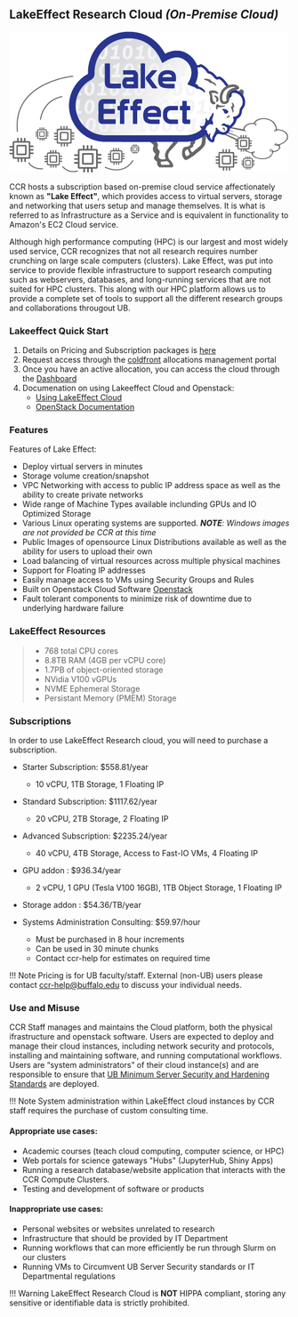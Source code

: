 ## LakeEffect Research Cloud _(On-Premise Cloud)_


![](../images/cloud/LakeEffectLogo_2.jpg)

CCR hosts a subscription based on-premise cloud service affectionately known as **"Lake Effect"**, which provides access to virtual servers, storage and networking that users setup and manage themselves. It is what is referred to as Infrastructure as a Service and is equivalent in functionality to Amazon's EC2 Cloud service.

Although high performance computing (HPC) is our largest and most widely used service, CCR recognizes that not all research requires number crunching on large scale computers (clusters). Lake Effect, was put into service to provide flexible infrastructure to support research computing such as webservers, databases, and long-running services that are not suited for HPC clusters. This along with our HPC platform allows us to provide a complete set of tools to support all the different research groups and collaborations througout UB.


### Lakeeffect Quick Start

1. Details on Pricing and Subscription packages is [here](#subscriptions)
2. Request access through the [coldfront](../portals/coldfront.md) allocations management portal
3. Once you have an active allocation, you can access the cloud through the [Dashboard](https://dashboard.cloud.ccr.buffalo.edu)
4. Documenation on using Lakeeffect Cloud and Openstack:
	* [Using LakeEffect Cloud](./using.md)
	* [OpenStack Documentation](https://docs.openstack.org/)

### Features

Features of Lake Effect:

* Deploy virtual servers in minutes
* Storage volume creation/snapshot
* VPC Networking with access to public IP address space as well as the ability to create private networks
* Wide range of Machine Types available inclunding GPUs and IO Optimized Storage
* Various Linux operating systems are supported.  _**NOTE**: Windows images are not provided be CCR at this time_
* Public Images of opensource Linux Distributions available as well as the ability for users to upload their own
* Load balancing of virtual resources across multiple physical machines
* Support for Floating IP addresses
* Easily manage access to VMs using Security Groups and Rules
* Built on Openstack Cloud Software [Openstack](https://www.openstack.org/) 
* Fault tolerant components to minimize risk of downtime due to underlying hardware failure


### LakeEffect Resources
> * 768 total CPU cores
> * 8.8TB RAM (4GB per vCPU core)
> * 1.7PB of object-oriented storage
> * NVidia V100 vGPUs
> * NVME Ephemeral Storage 
> * Persistant Memory (PMEM) Storage 


### Subscriptions

In order to use LakeEffect Research cloud, you will need to purchase a subscription. 

* Starter Subscription: $558.81/year  
    * 10 vCPU, 1TB Storage, 1 Floating IP  
* Standard Subscription: $1117.62/year  
    * 20 vCPU, 2TB Storage, 2 Floating IP  
* Advanced Subscription: $2235.24/year  
    * 40 vCPU, 4TB Storage, Access to Fast-IO VMs, 4 Floating IP  
* GPU addon : $936.34/year  
    * 2 vCPU, 1 GPU (Tesla V100 16GB), 1TB Object Storage, 1 Floating IP  
* Storage addon : $54.36/TB/year  
* Systems Administration Consulting: $59.97/hour

    * Must be purchased in 8 hour increments
    * Can be used in 30 minute chunks
    * Contact ccr-help for estimates on required time

!!! Note 
    Pricing is for UB faculty/staff. External (non-UB) users please contact ccr-help@buffalo.edu to discuss your individual needs.


### Use and Misuse

CCR Staff manages and maintains the Cloud platform, both the physical ifrastructure and openstack software. Users are expected to deploy and manage their cloud instances, including network security and protocols, installing and maintaining software, and running computational workflows. Users are “system administrators” of their cloud instance(s) and are responsible to ensure that [UB Minimum Server Security and Hardening Standards](https://www.buffalo.edu/ubit/policies/guidance-documents/server-security-and-hardening.html) are deployed.

!!! Note 
    System administration within LakeEffect cloud instances by CCR staff requires the purchase of custom consulting time.

#### Appropriate use cases:
* Academic courses (teach cloud computing, computer science, or HPC)
* Web portals for science gateways "Hubs" (JupyterHub, Shiny Apps)
* Running a research database/website application that interacts with the CCR Compute Clusters.
* Testing and development of software or products

#### Inappropriate use cases: 
* Personal websites or websites unrelated to research
* Infrastructure that should be provided by IT Department
* Running workflows that can more efficiently be run through Slurm on our clusters
* Running VMs to Circumvent UB Server Security standards or IT Departmental regulations

!!! Warning
    LakeEffect Research Cloud is **NOT** HIPPA compliant, storing any sensitive or identifiable data is strictly prohibited.


